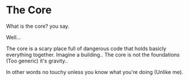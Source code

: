 # The Core

What is the core? you say.

Well...

The core is a scary place full of dangerous code that holds basicly everything together.
Imagine a building.. The core is not the foundations (Too generic) it's gravity..

In other words no touchy unless you know what you're doing (Unlike me).